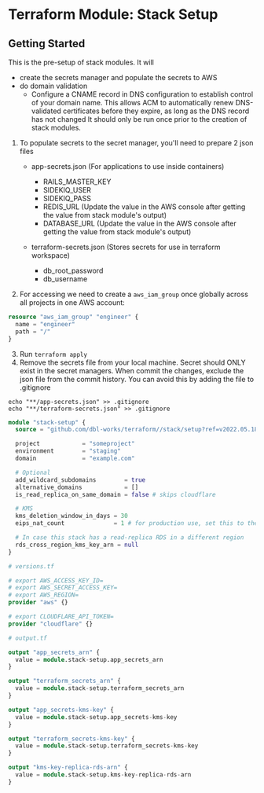 # Terraform Module: Stack Setup
## Getting Started

This is the pre-setup of stack modules. It will
- create the secrets manager and populate the secrets to AWS
- do domain validation
  - Configure a CNAME record in DNS configuration to establish control of your domain name. This allows ACM to automatically renew DNS-validated certificates before they expire, as long as the DNS record has not changed
It should only be run once prior to the creation of stack modules.

1. To populate secrets to the secret manager, you'll need to prepare 2 json files
   - app-secrets.json (For applications to use inside containers)
     - RAILS_MASTER_KEY
     - SIDEKIQ_USER
     - SIDEKIQ_PASS
     - REDIS_URL (Update the value in the AWS console after getting the value from stack module's output)
     - DATABASE_URL (Update the value in the AWS console after getting the value from stack module's output)

   - terraform-secrets.json (Stores secrets for use in terraform workspace)
     - db_root_password
     - db_username

2. For accessing we need to create a `aws_iam_group` once globally across all projects in one AWS account:

```terraform
resource "aws_iam_group" "engineer" {
  name = "engineer"
  path = "/"
}
```

3. Run `terraform apply`
4. Remove the secrets file from your local machine. Secret should ONLY exist in the secret managers.
When commit the changes, exclude the json file from the commit history.
You can avoid this by adding the file to .gitignore

```
echo "**/app-secrets.json" >> .gitignore
echo "**/terraform-secrets.json" >> .gitignore
```


```terraform
module "stack-setup" {
  source = "github.com/dbl-works/terraform//stack/setup?ref=v2022.05.18"

  project            = "someproject"
  environment        = "staging"
  domain             = "example.com"

  # Optional
  add_wildcard_subdomains        = true
  alternative_domains            = []
  is_read_replica_on_same_domain = false # skips cloudflare

  # KMS
  kms_deletion_window_in_days = 30
  eips_nat_count              = 1 # for production use, set this to the number of AZs

  # In case this stack has a read-replica RDS in a different region
  rds_cross_region_kms_key_arn = null
}

# versions.tf

# export AWS_ACCESS_KEY_ID=
# export AWS_SECRET_ACCESS_KEY=
# export AWS_REGION=
provider "aws" {}

# export CLOUDFLARE_API_TOKEN=
provider "cloudflare" {}
```

```terraform
# output.tf

output "app_secrets_arn" {
  value = module.stack-setup.app_secrets_arn
}

output "terraform_secrets_arn" {
  value = module.stack-setup.terraform_secrets_arn
}

output "app_secrets-kms-key" {
  value = module.stack-setup.app_secrets-kms-key
}

output "terraform_secrets-kms-key" {
  value = module.stack-setup.terraform_secrets-kms-key
}

output "kms-key-replica-rds-arn" {
  value = module.stack-setup.kms-key-replica-rds-arn
}

```

